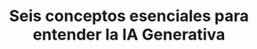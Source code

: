 ---
title: 'Seis conceptos esenciales para entender la IA Generativa'
description: 'Descubre de forma sencilla qué son los prompts, tokens, ventanas de contexto y más. La base para entender cómo funciona la magia.'
pubDate: 2025-05-17
heroImage: '/src/assets/images/blog/hero/02.jpg' # You can reuse an image for now
imageAlt: 'Visualización abstracta de conceptos de IA'
tags: ["IA", "Tecnología"] 
readingTime: 14
---